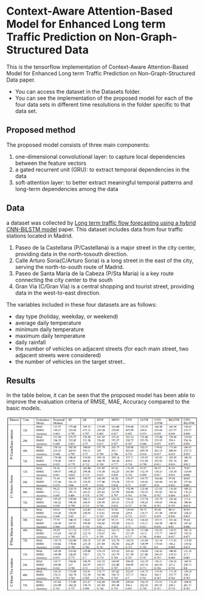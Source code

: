 # Context-Aware Attention-Based Model for Enhanced Long term Traffic Prediction on Non-Graph-Structured Data

This is the tensorflow implementation of Context-Aware Attention-Based Model for Enhanced Long term Traffic Prediction on Non-Graph-Structured Data paper.
* You can access the dataset in the Datasets folder.
* You can see the implementation of the proposed model for each of the four data sets in different time resolutions in the folder specific to that data set.

## Proposed method
The proposed model consists of three main components: 
1. one-dimensional convolutional layer: to capture local dependencies between the feature vectors
2. a gated recurrent unit (GRU): to extract temporal dependencies in the data 
3. soft-attention layer: to better extract meaningful temporal patterns and long-term dependencies among the data

## Data
a dataset was collected by <a href="https://www.sciencedirect.com/science/article/pii/S0952197623002257">Long term traffic flow forecasting using a hybrid CNN-BiLSTM model</a> paper.
This dataset includes data from four traffic stations located in Madrid.
1.  Paseo de la Castellana (P/Castellana) is a major street in the city center, providing data in the north-tosouth direction.
2.  Calle Arturo Soria(C/Arturo Soria) is a long street in the east of the city, serving the north-to-south route of Madrid.
3. Paseo de Santa María de la Cabeza (P/Sta María) is a key route connecting the city center to the south
4. Gran Vía (C/Gran Vía) is a central shopping and tourist street, providing data in the west-to-east direction.

The variables included in these four datasets are as follows: 
* day type (holiday, weekday, or weekend)
* average daily temperature
* minimum daily temperature
* maximum daily temperature
* daily rainfall
* the number of vehicles on adjacent streets (for each main street, two adjacent streets were considered)
* the number of vehicles on the target street..



## Results
In the table below, it can be seen that the proposed model has been able to improve the evaluation criteria of RMSE, MAE, Accuracy compared to the basic models.


![alt text](https://github.com/majidhosseini87/Context-Aware-Attention-Based-Model-for-Enhanced-Long-term-Traffic-Prediction/blob/main/Figures/Experimental%20Results.png)
